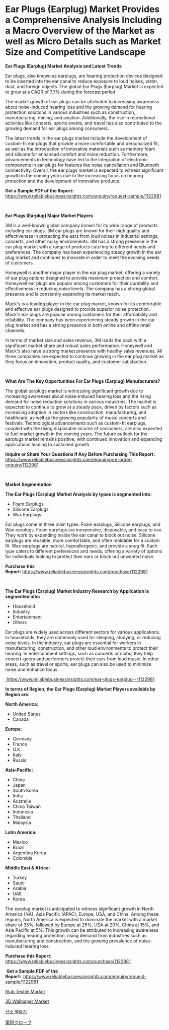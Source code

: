 <p><h1>Ear Plugs (Earplug) Market Provides a Comprehensive Analysis Including a Macro Overview of the Market as well as Micro Details such as Market Size and Competitive Landscape</h1></p><p><strong>Ear Plugs (Earplug) Market Analysis and Latest Trends</strong></p>
<p><p>Ear plugs, also known as earplugs, are hearing protection devices designed to be inserted into the ear canal to reduce exposure to loud noises, water, dust, and foreign objects. The global Ear Plugs (Earplug) Market is expected to grow at a CAGR of 7.7% during the forecast period. </p><p>The market growth of ear plugs can be attributed to increasing awareness about noise-induced hearing loss and the growing demand for hearing protection solutions in various industries such as construction, manufacturing, mining, and aviation. Additionally, the rise in recreational activities like concerts, sports events, and travel has also contributed to the growing demand for ear plugs among consumers.</p><p>The latest trends in the ear plugs market include the development of custom-fit ear plugs that provide a more comfortable and personalized fit, as well as the introduction of innovative materials such as memory foam and silicone for enhanced comfort and noise reduction. Furthermore, advancements in technology have led to the integration of electronic components in ear plugs for features like noise cancellation and Bluetooth connectivity. Overall, the ear plugs market is expected to witness significant growth in the coming years due to the increasing focus on hearing protection and the development of innovative products.</p></p>
<p><strong>Get a Sample PDF of the Report:&nbsp;</strong> <a href="https://www.reliablebusinessinsights.com/enquiry/request-sample/1122981">https://www.reliablebusinessinsights.com/enquiry/request-sample/1122981</a></p>
<p>&nbsp;</p>
<p><strong>Ear Plugs (Earplug) Major Market Players</strong></p>
<p><p>3M is a well-known global company known for its wide range of products including ear plugs. 3M ear plugs are known for their high quality and effectiveness in protecting the ears from loud noises in industrial settings, concerts, and other noisy environments. 3M has a strong presence in the ear plug market with a range of products catering to different needs and preferences. The company has been experiencing steady growth in the ear plug market and continues to innovate in order to meet the evolving needs of customers.</p><p>Honeywell is another major player in the ear plug market, offering a variety of ear plug options designed to provide maximum protection and comfort. Honeywell ear plugs are popular among customers for their durability and effectiveness in reducing noise levels. The company has a strong global presence and is constantly expanding its market reach.</p><p>Mack's is a leading player in the ear plug market, known for its comfortable and effective ear plugs designed to provide superior noise protection. Mack's ear plugs are popular among customers for their affordability and reliability. The company has been experiencing steady growth in the ear plug market and has a strong presence in both online and offline retail channels.</p><p>In terms of market size and sales revenue, 3M leads the pack with a significant market share and robust sales performance. Honeywell and Mack's also have a strong market presence with healthy sales revenues. All three companies are expected to continue growing in the ear plug market as they focus on innovation, product quality, and customer satisfaction.</p></p>
<p>&nbsp;</p>
<p><strong>What Are The Key Opportunities For Ear Plugs (Earplug) Manufacturers?</strong></p>
<p><p>The global earplugs market is witnessing significant growth due to increasing awareness about noise-induced hearing loss and the rising demand for noise reduction solutions in various industries. The market is expected to continue to grow at a steady pace, driven by factors such as increasing adoption in sectors like construction, manufacturing, and healthcare, as well as the growing popularity of music concerts and festivals. Technological advancements such as custom-fit earplugs, coupled with the rising disposable income of consumers, are also expected to fuel market growth in the coming years. The future outlook for the earplugs market remains positive, with continued innovation and expanding applications leading to sustained growth.</p></p>
<p><strong>Inquire or Share Your Questions If Any Before Purchasing This Report:</strong> <a href="https://www.reliablebusinessinsights.com/enquiry/pre-order-enquiry/1122981">https://www.reliablebusinessinsights.com/enquiry/pre-order-enquiry/1122981</a></p>
<p>&nbsp;</p>
<p><strong>Market Segmentation</strong></p>
<p><strong>The Ear Plugs (Earplug) Market Analysis by types is segmented into:</strong></p>
<p><ul><li>Foam Earplugs</li><li>Silicone Earplugs</li><li>Wax Earplugs</li></ul></p>
<p><p>Ear plugs come in three main types: Foam earplugs, Silicone earplugs, and Wax earplugs. Foam earplugs are inexpensive, disposable, and easy to use. They work by expanding inside the ear canal to block out noise. Silicone earplugs are reusable, more comfortable, and often moldable for a custom fit. Wax earplugs are natural, hypoallergenic, and provide a snug fit. Each type caters to different preferences and needs, offering a variety of options for individuals looking to protect their ears or block out unwanted noise.</p></p>
<p><strong>Purchase this Report:&nbsp;</strong><a href="https://www.reliablebusinessinsights.com/purchase/1122981">https://www.reliablebusinessinsights.com/purchase/1122981</a></p>
<p>&nbsp;</p>
<p><strong>The Ear Plugs (Earplug) Market Industry Research by Application is segmented into:</strong></p>
<p><ul><li>Household</li><li>Industry</li><li>Entertainment</li><li>Others</li></ul></p>
<p><p>Ear plugs are widely used across different sectors for various applications. In households, they are commonly used for sleeping, studying, or reducing noise levels. In the industry, ear plugs are essential for workers in manufacturing, construction, and other loud environments to protect their hearing. In entertainment settings, such as concerts or clubs, they help concert-goers and performers protect their ears from loud music. In other areas, such as travel or sports, ear plugs can also be used to minimize noise and enhance focus.</p></p>
<p><a href="https://www.reliablebusinessinsights.com/ear-plugs-earplug--r1122981">&nbsp;https://www.reliablebusinessinsights.com/ear-plugs-earplug--r1122981</a></p>
<p><strong>In terms of Region, the Ear Plugs (Earplug) Market Players available by Region are:</strong></p>
<p>
    <p> <strong> North America: </strong>
        <ul>
            <li>United States</li>
            <li>Canada</li>
        </ul>
        </p> 
    <p> <strong> Europe: </strong>
        <ul>
            <li>Germany</li>
            <li>France</li>
            <li>U.K.</li>
            <li>Italy</li>
            <li>Russia</li>
        </ul>
        </p> 
    <p> <strong> Asia-Pacific: </strong>
        <ul>
            <li>China</li>
            <li>Japan</li>
            <li>South Korea</li>
            <li>India</li>
            <li>Australia</li>
            <li>China Taiwan</li>
            <li>Indonesia</li>
            <li>Thailand</li>
            <li>Malaysia</li>
        </ul>
        </p> 
    <p> <strong> Latin America: </strong>
        <ul>
            <li>Mexico</li>
            <li>Brazil</li>
            <li>Argentina Korea</li>
            <li>Colombia</li>
        </ul>
        </p> 
    <p> <strong> Middle East & Africa: </strong>
        <ul>
            <li>Turkey</li>
            <li>Saudi</li>
            <li>Arabia</li>
            <li>UAE</li>
            <li>Korea</li>
        </ul>
    </p>
    </p>
<p><p>The earplug market is anticipated to witness significant growth in North America (NA), Asia Pacific (APAC), Europe, USA, and China. Among these regions, North America is expected to dominate the market with a market share of 35%, followed by Europe at 25%, USA at 20%, China at 15%, and Asia Pacific at 5%. This growth can be attributed to increasing awareness regarding hearing protection, rising demand from industries such as manufacturing and construction, and the growing prevalence of noise-induced hearing loss.</p></p>
<p><strong>Purchase this Report: </strong><a href="https://www.reliablebusinessinsights.com/purchase/1122981">https://www.reliablebusinessinsights.com/purchase/1122981</a></p>
<p>&nbsp;<strong>Get a Sample PDF of the Report:&nbsp;&nbsp;</strong><a href="https://www.reliablebusinessinsights.com/enquiry/request-sample/1122981">https://www.reliablebusinessinsights.com/enquiry/request-sample/1122981</a></p>
<p><strong></strong></p>
<p><p><a href="https://github.com/mzurpwxu46/Market-Research-Report-List-1/blob/main/slub-textile-market.md">Slub Textile Market</a></p><p><a href="https://github.com/BryanLittlebXfbG/Market-Research-Report-List-1/blob/main/3d-wallpaper-market.md">3D Wallpaper Market</a></p><p><a href="https://github.com/OwenHamiytll568745/Market-Research-Report-List-3/blob/main/216491940926.md">산소 액화기</a></p><p><a href="https://github.com/dandier2003/Market-Research-Report-List-3/blob/main/458054731342.md">薬用クローブ</a></p></p>